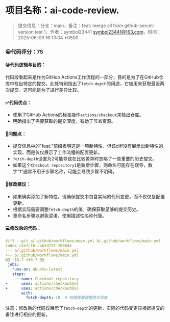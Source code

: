 # 项目名称：ai-code-review.

> 提交信息：分支：main，备注：feat: merge all from github-sercet-version test 1，作者：symbol23441 <symbol23441@163.com>，时间：2025-06-09 16:13:04 +0800

### 😀代码评分：75

#### 😀代码逻辑与目的：

代码段看起来是作为GitHub Actions工作流程的一部分，目的是为了在GitHub仓库中检出特定的提交。此处特别指出了`fetch-depth`的用途，它被用来获取最近两次提交，这可能是为了进行差异比较。

#### ✅代码优点：

- 使用了GitHub Actions的标准操作`actions/checkout`来检出仓库。
- 明确指出了需要获取的提交深度，有助于节省资源。

#### 🤔问题点：

- 提交信息中的"feat:"前缀表明这是一项新特性，但该diff没有展示出新特性的实现，而是仅仅展示了工作流程的配置更新。
- `fetch-depth`设置为2可能导致在比较差异时忽略了一些重要的历史提交。
- 如果这个`Checkout repository1`是新增步骤，则命名可能存在误导，数字“1”通常不用于步骤名称，可能会导致步骤不明确。

#### 🎯修改建议：

- 如果确实添加了新特性，请确保提交中包含实际的代码变更，而不仅仅是配置更新。
- 根据实际需要调整`fetch-depth`的值，确保获取足够的提交历史。
- 重命名步骤以避免混淆，使用描述性名称代替。

#### 💻修改后的代码：

```yaml
diff --git a/.github/workflows/main.yml b/.github/workflows/main.yml
index c1efcf6..ab2d725 100644
--- a/.github/workflows/main.yml
+++ b/.github/workflows/main.yml
@@ -15,7 +15,7 @@
 jobs:
   runs-on: ubuntu-latest
   steps:
     - name: Checkout repository
-      uses: actions/checkout@v2
+      uses: actions/checkout@v2
       with:
         fetch-depth: 10  # 根据需要调整提交深度
```

注意：修改后的代码仅展示了`fetch-depth`的更新，实际的代码变更应根据提交的备注进行相应的更新。